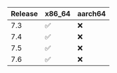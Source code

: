 

| Release | x86_64  | aarch64 |
|---------|---------|---------|
| 7.3     |  ✅     | ❌   |
| 7.4     |  ✅     | ❌   |
| 7.5     |  ✅     | ❌   |
| 7.6     |  ✅     | ❌   |




